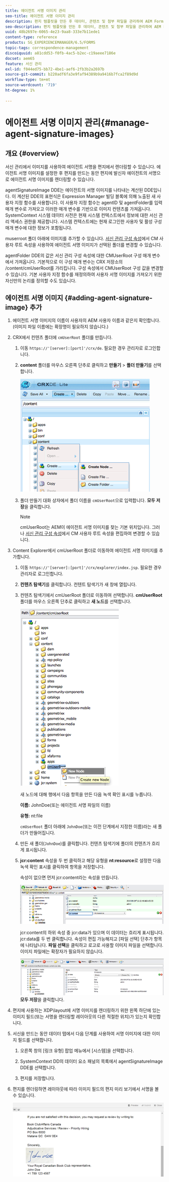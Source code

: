 ```yaml
---
title: 에이전트 서명 이미지 관리
seo-title: 에이전트 서명 이미지 관리
description: 편지 템플릿을 만든 후 데이터, 콘텐츠 및 첨부 파일을 관리하여 AEM Forms에서 서신 작성을 위해 이 템플릿을 사용할 수 있습니다.
seo-description: 편지 템플릿을 만든 후 데이터, 콘텐츠 및 첨부 파일을 관리하여 AEM Forms에서 서신 작성을 위해 이 템플릿을 사용할 수 있습니다.
uuid: 48b2697e-6065-4e23-9aa8-333e7b11ede1
content-type: reference
products: SG_EXPERIENCEMANAGER/6.5/FORMS
topic-tags: correspondence-management
discoiquuid: a81cdd53-f0fb-4ac5-b2ec-c19aeee7186e
docset: aem65
feature: 서신 관리
exl-id: f044ed75-bb72-4be1-aef6-2fb3b2a2697b
source-git-commit: b220adf6fa3e9faf94389b9a9416b7fca2f89d9d
workflow-type: tm+mt
source-wordcount: '719'
ht-degree: 1%

---
```


# 에이전트 서명 이미지 관리{#manage-agent-signature-images}

## 개요 {#overview}

서신 관리에서 이미지를 사용하여 에이전트 서명을 편지에서 렌더링할 수 있습니다. 에이전트 서명 이미지를 설정한 후 편지를 만드는 동안 편지에 발신자 에이전트의 서명으로 에이전트 서명 이미지를 렌더링할 수 있습니다.

agentSignatureImage DDE는 에이전트의 서명 이미지를 나타내는 계산된 DDE입니다. 이 계산된 DDE의 표현식은 Expression Manager 빌딩 블록에 의해 노출된 새 사용자 지정 함수를 사용합니다. 이 사용자 지정 함수는 agentID 및 agentFolder를 입력 매개 변수로 가져오고 이러한 매개 변수를 기반으로 이미지 컨텐츠를 가져옵니다. SystemContext 시스템 데이터 사전은 현재 시스템 컨텍스트에서 정보에 대한 서신 관리 액세스 권한을 제공합니다. 시스템 컨텍스트에는 현재 로그인한 사용자 및 활성 구성 매개 변수에 대한 정보가 포함됩니다.

muserroot 폴더 아래에 이미지를 추가할 수 있습니다. [서신 관리 구성 속성](/help/forms/using/cm-configuration-properties.md)에서 CM 사용자 루트 속성을 사용하여 에이전트 서명 이미지가 선택된 폴더를 변경할 수 있습니다.

agentFolder DDE의 값은 서신 관리 구성 속성에 대한 CMUserRoot 구성 매개 변수에서 가져옵니다. 기본적으로 이 구성 매개 변수는 CRX 저장소의 /content/cmUserRoot를 가리킵니다. 구성 속성에서 CMUserRoot 구성 값을 변경할 수 있습니다.
기본 사용자 지정 함수를 재정의하여 사용자 서명 이미지를 가져오기 위한 자신만의 논리를 정의할 수도 있습니다.

## 에이전트 서명 이미지 {#adding-agent-signature-image} 추가

1. 에이전트 서명 이미지의 이름이 사용자의 AEM 사용자 이름과 같은지 확인합니다. (이미지 파일 이름에는 확장명이 필요하지 않습니다.)
1. CRX에서 컨텐츠 폴더에 `cmUserRoot` 폴더를 만듭니다.

   1. 이동 `https://'[server]:[port]'/crx/de`. 필요한 경우 관리자로 로그인합니다.

   1. **content** 폴더를 마우스 오른쪽 단추로 클릭하고 **만들기** > **폴더 만들기**&#x200B;를 선택합니다.

      ![폴더 만들기](assets/1_createnode_cmuserroot.png)

   1. 폴더 만들기 대화 상자에서 폴더 이름을 `cmUserRoot`으로 입력합니다. **모두 저장**&#x200B;을 클릭합니다.

      >[!NOTE]
      >
      >cmUserRoot는 AEM이 에이전트 서명 이미지를 찾는 기본 위치입니다. 그러나 [서신 관리 구성 속성](/help/forms/using/cm-configuration-properties.md)에서 CM 사용자 루트 속성을 편집하여 변경할 수 있습니다.

1. Content Explorer에서 cmUserRoot 폴더로 이동하여 에이전트 서명 이미지를 추가합니다.

   1. 이동 `https://'[server]:[port]'/crx/explorer/index.jsp`. 필요한 경우 관리자로 로그인합니다.
   1. **컨텐츠 탐색기**&#x200B;를 클릭합니다. 컨텐트 탐색기가 새 창에 열립니다.
   1. 컨텐츠 탐색기에서 cmUserRoot 폴더로 이동하여 선택합니다. **cmUserRoot** 폴더를 마우스 오른쪽 단추로 클릭하고 **새 노드**&#x200B;를 선택합니다.

      ![cmUserRoot의 새 노드](assets/2_cmuserroot_newnode.png)

      새 노드에 대해 행에서 다음 항목을 만든 다음 녹색 확인 표시를 누릅니다.

      **이름:** JohnDoe(또는 에이전트 서명 파일의 이름)

      **유형:** nt:file

      `cmUserRoot` 폴더 아래에 `JohnDoe`(또는 이전 단계에서 지정한 이름)라는 새 폴더가 만들어집니다.

   1. 만든 새 폴더(`JohnDoe`)를 클릭합니다. 컨텐츠 탐색기에 폴더의 컨텐츠가 흐리게 표시됩니다.

   1. **jcr:content** 속성을 두 번 클릭하고 해당 유형을 **nt:resource**&#x200B;로 설정한 다음 녹색 확인 표시를 클릭하여 항목을 저장합니다.

      속성이 없으면 먼저 jcr:content라는 속성을 만듭니다.

      ![jcr:content 속성](assets/3_jcrcontentntresource.png)

      jcr:content의 하위 속성 중 jcr:data가 있으며 이 데이터는 흐리게 표시됩니다. jcr:data를 두 번 클릭합니다. 속성이 편집 가능해지고 [파일 선택] 단추가 항목에 나타납니다. **파일 선택**&#x200B;을 클릭하고 로고로 사용할 이미지 파일을 선택합니다. 이미지 파일에는 확장자가 필요하지 않습니다.

      ![JCR 데이터](assets/5_jcrdata.png)
   **모두 저장**&#x200B;을 클릭합니다.

1. 편지에 사용하는 XDP\layout에 서명 이미지를 렌더링하기 위한 왼쪽 하단에 있는 이미지 필드(또는 서명을 렌더링할 레이아웃의 다른 적절한 위치)가 있는지 확인합니다.
1. 서신을 만드는 동안 데이터 탭에서 다음 단계를 사용하여 서명 이미지에 대한 이미지 필드를 선택합니다.

   1. 오른쪽 창의 [링크 유형] 팝업 메뉴에서 [시스템]을 선택합니다.

   1. SystemContext DD의 데이터 요소 패널의 목록에서 agentSignatureImage DDE를 선택합니다.

   1. 편지를 저장합니다.

1. 편지를 렌더링하면 레이아웃에 따라 이미지 필드의 편지 미리 보기에서 서명을 볼 수 있습니다.

   ![편지에 에이전트 서명 이미지](assets/letterwithsignature.png)
